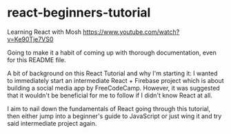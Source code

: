# react-beginners-tutorial

Learning React with Mosh https://www.youtube.com/watch?v=Ke90Tje7VS0

Going to make it a habit of coming up with thorough documentation, even for this README file.

A bit of background on this React Tutorial and why I'm starting it:
I wanted to immediately start an intermediate React + Firebase project which is about building a social media app by
FreeCodeCamp. However, it was suggested that it wouldn't be beneficial for me to follow if I didn't know React at all.

I aim to nail down the fundamentals of React going through this tutorial, then either jump into a beginner's guide to
JavaScript or just wing it and try said intermediate project again.

